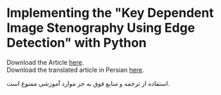 # Implementing the "Key Dependent Image Stenography Using Edge Detection" with Python

Download the Article <a href="#">here</a>.<br>
Download the translated article in Persian <a href="#">here</a>.<br>



استفاده از ترجمه و منابع فوق به جز موارد آموزشی ممنوع است.
